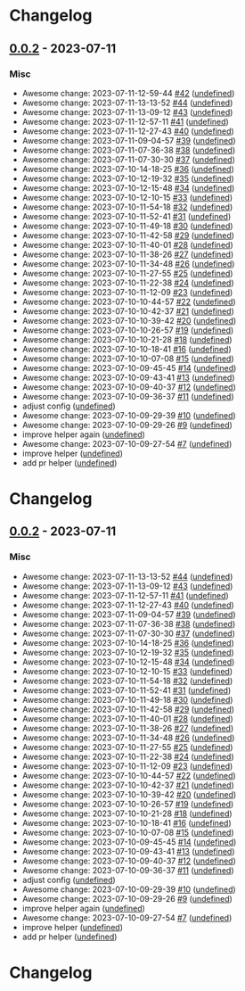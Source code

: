 # Changelog

## [0.0.2](https://github.com/woodpecker-ci/woodpecker/releases/tag/0.0.2) - 2023-07-11

### Misc

- Awesome change: 2023-07-11-12-59-44 [#42](https://github.com/woodpecker-ci/woodpecker/pull/42) ([undefined](https://github.com/woodpecker-ci/woodpecker/commit/undefined))
- Awesome change: 2023-07-11-13-13-52 [#44](https://github.com/woodpecker-ci/woodpecker/pull/44) ([undefined](https://github.com/woodpecker-ci/woodpecker/commit/undefined))
- Awesome change: 2023-07-11-13-09-12 [#43](https://github.com/woodpecker-ci/woodpecker/pull/43) ([undefined](https://github.com/woodpecker-ci/woodpecker/commit/undefined))
- Awesome change: 2023-07-11-12-57-11 [#41](https://github.com/woodpecker-ci/woodpecker/pull/41) ([undefined](https://github.com/woodpecker-ci/woodpecker/commit/undefined))
- Awesome change: 2023-07-11-12-27-43 [#40](https://github.com/woodpecker-ci/woodpecker/pull/40) ([undefined](https://github.com/woodpecker-ci/woodpecker/commit/undefined))
- Awesome change: 2023-07-11-09-04-57 [#39](https://github.com/woodpecker-ci/woodpecker/pull/39) ([undefined](https://github.com/woodpecker-ci/woodpecker/commit/undefined))
- Awesome change: 2023-07-11-07-36-38 [#38](https://github.com/woodpecker-ci/woodpecker/pull/38) ([undefined](https://github.com/woodpecker-ci/woodpecker/commit/undefined))
- Awesome change: 2023-07-11-07-30-30 [#37](https://github.com/woodpecker-ci/woodpecker/pull/37) ([undefined](https://github.com/woodpecker-ci/woodpecker/commit/undefined))
- Awesome change: 2023-07-10-14-18-25 [#36](https://github.com/woodpecker-ci/woodpecker/pull/36) ([undefined](https://github.com/woodpecker-ci/woodpecker/commit/undefined))
- Awesome change: 2023-07-10-12-19-32 [#35](https://github.com/woodpecker-ci/woodpecker/pull/35) ([undefined](https://github.com/woodpecker-ci/woodpecker/commit/undefined))
- Awesome change: 2023-07-10-12-15-48 [#34](https://github.com/woodpecker-ci/woodpecker/pull/34) ([undefined](https://github.com/woodpecker-ci/woodpecker/commit/undefined))
- Awesome change: 2023-07-10-12-10-15 [#33](https://github.com/woodpecker-ci/woodpecker/pull/33) ([undefined](https://github.com/woodpecker-ci/woodpecker/commit/undefined))
- Awesome change: 2023-07-10-11-54-18 [#32](https://github.com/woodpecker-ci/woodpecker/pull/32) ([undefined](https://github.com/woodpecker-ci/woodpecker/commit/undefined))
- Awesome change: 2023-07-10-11-52-41 [#31](https://github.com/woodpecker-ci/woodpecker/pull/31) ([undefined](https://github.com/woodpecker-ci/woodpecker/commit/undefined))
- Awesome change: 2023-07-10-11-49-18 [#30](https://github.com/woodpecker-ci/woodpecker/pull/30) ([undefined](https://github.com/woodpecker-ci/woodpecker/commit/undefined))
- Awesome change: 2023-07-10-11-42-58 [#29](https://github.com/woodpecker-ci/woodpecker/pull/29) ([undefined](https://github.com/woodpecker-ci/woodpecker/commit/undefined))
- Awesome change: 2023-07-10-11-40-01 [#28](https://github.com/woodpecker-ci/woodpecker/pull/28) ([undefined](https://github.com/woodpecker-ci/woodpecker/commit/undefined))
- Awesome change: 2023-07-10-11-38-26 [#27](https://github.com/woodpecker-ci/woodpecker/pull/27) ([undefined](https://github.com/woodpecker-ci/woodpecker/commit/undefined))
- Awesome change: 2023-07-10-11-34-48 [#26](https://github.com/woodpecker-ci/woodpecker/pull/26) ([undefined](https://github.com/woodpecker-ci/woodpecker/commit/undefined))
- Awesome change: 2023-07-10-11-27-55 [#25](https://github.com/woodpecker-ci/woodpecker/pull/25) ([undefined](https://github.com/woodpecker-ci/woodpecker/commit/undefined))
- Awesome change: 2023-07-10-11-22-38 [#24](https://github.com/woodpecker-ci/woodpecker/pull/24) ([undefined](https://github.com/woodpecker-ci/woodpecker/commit/undefined))
- Awesome change: 2023-07-10-11-12-09 [#23](https://github.com/woodpecker-ci/woodpecker/pull/23) ([undefined](https://github.com/woodpecker-ci/woodpecker/commit/undefined))
- Awesome change: 2023-07-10-10-44-57 [#22](https://github.com/woodpecker-ci/woodpecker/pull/22) ([undefined](https://github.com/woodpecker-ci/woodpecker/commit/undefined))
- Awesome change: 2023-07-10-10-42-37 [#21](https://github.com/woodpecker-ci/woodpecker/pull/21) ([undefined](https://github.com/woodpecker-ci/woodpecker/commit/undefined))
- Awesome change: 2023-07-10-10-39-42 [#20](https://github.com/woodpecker-ci/woodpecker/pull/20) ([undefined](https://github.com/woodpecker-ci/woodpecker/commit/undefined))
- Awesome change: 2023-07-10-10-26-57 [#19](https://github.com/woodpecker-ci/woodpecker/pull/19) ([undefined](https://github.com/woodpecker-ci/woodpecker/commit/undefined))
- Awesome change: 2023-07-10-10-21-28 [#18](https://github.com/woodpecker-ci/woodpecker/pull/18) ([undefined](https://github.com/woodpecker-ci/woodpecker/commit/undefined))
- Awesome change: 2023-07-10-10-18-41 [#16](https://github.com/woodpecker-ci/woodpecker/pull/16) ([undefined](https://github.com/woodpecker-ci/woodpecker/commit/undefined))
- Awesome change: 2023-07-10-10-07-08 [#15](https://github.com/woodpecker-ci/woodpecker/pull/15) ([undefined](https://github.com/woodpecker-ci/woodpecker/commit/undefined))
- Awesome change: 2023-07-10-09-45-45 [#14](https://github.com/woodpecker-ci/woodpecker/pull/14) ([undefined](https://github.com/woodpecker-ci/woodpecker/commit/undefined))
- Awesome change: 2023-07-10-09-43-41 [#13](https://github.com/woodpecker-ci/woodpecker/pull/13) ([undefined](https://github.com/woodpecker-ci/woodpecker/commit/undefined))
- Awesome change: 2023-07-10-09-40-37 [#12](https://github.com/woodpecker-ci/woodpecker/pull/12) ([undefined](https://github.com/woodpecker-ci/woodpecker/commit/undefined))
- Awesome change: 2023-07-10-09-36-37 [#11](https://github.com/woodpecker-ci/woodpecker/pull/11) ([undefined](https://github.com/woodpecker-ci/woodpecker/commit/undefined))
- adjust config ([undefined](https://github.com/woodpecker-ci/woodpecker/commit/undefined))
- Awesome change: 2023-07-10-09-29-39 [#10](https://github.com/woodpecker-ci/woodpecker/pull/10) ([undefined](https://github.com/woodpecker-ci/woodpecker/commit/undefined))
- Awesome change: 2023-07-10-09-29-26 [#9](https://github.com/woodpecker-ci/woodpecker/pull/9) ([undefined](https://github.com/woodpecker-ci/woodpecker/commit/undefined))
- improve helper again ([undefined](https://github.com/woodpecker-ci/woodpecker/commit/undefined))
- Awesome change: 2023-07-10-09-27-54 [#7](https://github.com/woodpecker-ci/woodpecker/pull/7) ([undefined](https://github.com/woodpecker-ci/woodpecker/commit/undefined))
- improve helper ([undefined](https://github.com/woodpecker-ci/woodpecker/commit/undefined))
- add pr helper ([undefined](https://github.com/woodpecker-ci/woodpecker/commit/undefined))

# Changelog

## [0.0.2](https://github.com/woodpecker-ci/woodpecker/releases/tag/0.0.2) - 2023-07-11

### Misc

- Awesome change: 2023-07-11-13-13-52 [#44](https://github.com/woodpecker-ci/woodpecker/pull/44) ([undefined](https://github.com/woodpecker-ci/woodpecker/commit/undefined))
- Awesome change: 2023-07-11-13-09-12 [#43](https://github.com/woodpecker-ci/woodpecker/pull/43) ([undefined](https://github.com/woodpecker-ci/woodpecker/commit/undefined))
- Awesome change: 2023-07-11-12-57-11 [#41](https://github.com/woodpecker-ci/woodpecker/pull/41) ([undefined](https://github.com/woodpecker-ci/woodpecker/commit/undefined))
- Awesome change: 2023-07-11-12-27-43 [#40](https://github.com/woodpecker-ci/woodpecker/pull/40) ([undefined](https://github.com/woodpecker-ci/woodpecker/commit/undefined))
- Awesome change: 2023-07-11-09-04-57 [#39](https://github.com/woodpecker-ci/woodpecker/pull/39) ([undefined](https://github.com/woodpecker-ci/woodpecker/commit/undefined))
- Awesome change: 2023-07-11-07-36-38 [#38](https://github.com/woodpecker-ci/woodpecker/pull/38) ([undefined](https://github.com/woodpecker-ci/woodpecker/commit/undefined))
- Awesome change: 2023-07-11-07-30-30 [#37](https://github.com/woodpecker-ci/woodpecker/pull/37) ([undefined](https://github.com/woodpecker-ci/woodpecker/commit/undefined))
- Awesome change: 2023-07-10-14-18-25 [#36](https://github.com/woodpecker-ci/woodpecker/pull/36) ([undefined](https://github.com/woodpecker-ci/woodpecker/commit/undefined))
- Awesome change: 2023-07-10-12-19-32 [#35](https://github.com/woodpecker-ci/woodpecker/pull/35) ([undefined](https://github.com/woodpecker-ci/woodpecker/commit/undefined))
- Awesome change: 2023-07-10-12-15-48 [#34](https://github.com/woodpecker-ci/woodpecker/pull/34) ([undefined](https://github.com/woodpecker-ci/woodpecker/commit/undefined))
- Awesome change: 2023-07-10-12-10-15 [#33](https://github.com/woodpecker-ci/woodpecker/pull/33) ([undefined](https://github.com/woodpecker-ci/woodpecker/commit/undefined))
- Awesome change: 2023-07-10-11-54-18 [#32](https://github.com/woodpecker-ci/woodpecker/pull/32) ([undefined](https://github.com/woodpecker-ci/woodpecker/commit/undefined))
- Awesome change: 2023-07-10-11-52-41 [#31](https://github.com/woodpecker-ci/woodpecker/pull/31) ([undefined](https://github.com/woodpecker-ci/woodpecker/commit/undefined))
- Awesome change: 2023-07-10-11-49-18 [#30](https://github.com/woodpecker-ci/woodpecker/pull/30) ([undefined](https://github.com/woodpecker-ci/woodpecker/commit/undefined))
- Awesome change: 2023-07-10-11-42-58 [#29](https://github.com/woodpecker-ci/woodpecker/pull/29) ([undefined](https://github.com/woodpecker-ci/woodpecker/commit/undefined))
- Awesome change: 2023-07-10-11-40-01 [#28](https://github.com/woodpecker-ci/woodpecker/pull/28) ([undefined](https://github.com/woodpecker-ci/woodpecker/commit/undefined))
- Awesome change: 2023-07-10-11-38-26 [#27](https://github.com/woodpecker-ci/woodpecker/pull/27) ([undefined](https://github.com/woodpecker-ci/woodpecker/commit/undefined))
- Awesome change: 2023-07-10-11-34-48 [#26](https://github.com/woodpecker-ci/woodpecker/pull/26) ([undefined](https://github.com/woodpecker-ci/woodpecker/commit/undefined))
- Awesome change: 2023-07-10-11-27-55 [#25](https://github.com/woodpecker-ci/woodpecker/pull/25) ([undefined](https://github.com/woodpecker-ci/woodpecker/commit/undefined))
- Awesome change: 2023-07-10-11-22-38 [#24](https://github.com/woodpecker-ci/woodpecker/pull/24) ([undefined](https://github.com/woodpecker-ci/woodpecker/commit/undefined))
- Awesome change: 2023-07-10-11-12-09 [#23](https://github.com/woodpecker-ci/woodpecker/pull/23) ([undefined](https://github.com/woodpecker-ci/woodpecker/commit/undefined))
- Awesome change: 2023-07-10-10-44-57 [#22](https://github.com/woodpecker-ci/woodpecker/pull/22) ([undefined](https://github.com/woodpecker-ci/woodpecker/commit/undefined))
- Awesome change: 2023-07-10-10-42-37 [#21](https://github.com/woodpecker-ci/woodpecker/pull/21) ([undefined](https://github.com/woodpecker-ci/woodpecker/commit/undefined))
- Awesome change: 2023-07-10-10-39-42 [#20](https://github.com/woodpecker-ci/woodpecker/pull/20) ([undefined](https://github.com/woodpecker-ci/woodpecker/commit/undefined))
- Awesome change: 2023-07-10-10-26-57 [#19](https://github.com/woodpecker-ci/woodpecker/pull/19) ([undefined](https://github.com/woodpecker-ci/woodpecker/commit/undefined))
- Awesome change: 2023-07-10-10-21-28 [#18](https://github.com/woodpecker-ci/woodpecker/pull/18) ([undefined](https://github.com/woodpecker-ci/woodpecker/commit/undefined))
- Awesome change: 2023-07-10-10-18-41 [#16](https://github.com/woodpecker-ci/woodpecker/pull/16) ([undefined](https://github.com/woodpecker-ci/woodpecker/commit/undefined))
- Awesome change: 2023-07-10-10-07-08 [#15](https://github.com/woodpecker-ci/woodpecker/pull/15) ([undefined](https://github.com/woodpecker-ci/woodpecker/commit/undefined))
- Awesome change: 2023-07-10-09-45-45 [#14](https://github.com/woodpecker-ci/woodpecker/pull/14) ([undefined](https://github.com/woodpecker-ci/woodpecker/commit/undefined))
- Awesome change: 2023-07-10-09-43-41 [#13](https://github.com/woodpecker-ci/woodpecker/pull/13) ([undefined](https://github.com/woodpecker-ci/woodpecker/commit/undefined))
- Awesome change: 2023-07-10-09-40-37 [#12](https://github.com/woodpecker-ci/woodpecker/pull/12) ([undefined](https://github.com/woodpecker-ci/woodpecker/commit/undefined))
- Awesome change: 2023-07-10-09-36-37 [#11](https://github.com/woodpecker-ci/woodpecker/pull/11) ([undefined](https://github.com/woodpecker-ci/woodpecker/commit/undefined))
- adjust config ([undefined](https://github.com/woodpecker-ci/woodpecker/commit/undefined))
- Awesome change: 2023-07-10-09-29-39 [#10](https://github.com/woodpecker-ci/woodpecker/pull/10) ([undefined](https://github.com/woodpecker-ci/woodpecker/commit/undefined))
- Awesome change: 2023-07-10-09-29-26 [#9](https://github.com/woodpecker-ci/woodpecker/pull/9) ([undefined](https://github.com/woodpecker-ci/woodpecker/commit/undefined))
- improve helper again ([undefined](https://github.com/woodpecker-ci/woodpecker/commit/undefined))
- Awesome change: 2023-07-10-09-27-54 [#7](https://github.com/woodpecker-ci/woodpecker/pull/7) ([undefined](https://github.com/woodpecker-ci/woodpecker/commit/undefined))
- improve helper ([undefined](https://github.com/woodpecker-ci/woodpecker/commit/undefined))
- add pr helper ([undefined](https://github.com/woodpecker-ci/woodpecker/commit/undefined))

# Changelog
